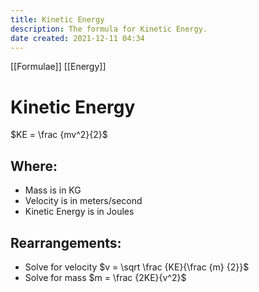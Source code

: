 ```yaml
---
title: Kinetic Energy
description: The formula for Kinetic Energy.
date created: 2021-12-11 04:34
---
```


[[Formulae]] [[Energy]]

# Kinetic Energy

$KE = \frac {mv^2}{2}$

## Where:

- Mass is in KG
- Velocity is in meters/second
- Kinetic Energy is in Joules

## Rearrangements:

- Solve for velocity $v = \sqrt \frac {KE}{\frac {m} {2}}$
- Solve for mass $m = \frac {2KE}{v^2}$
